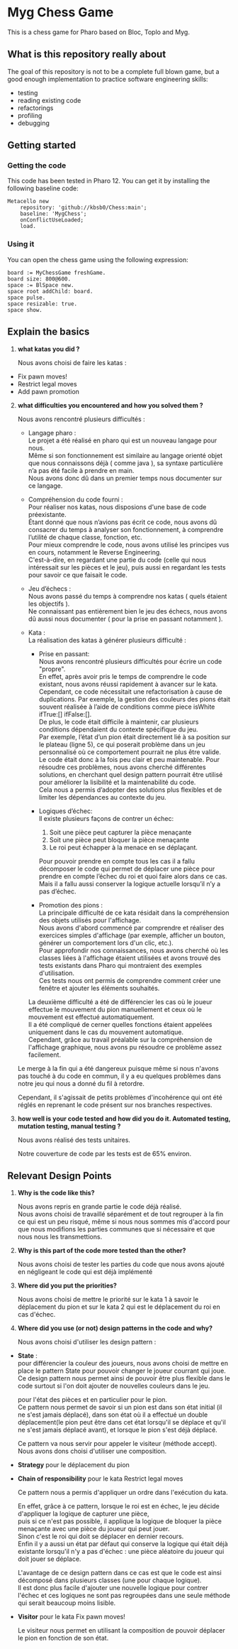 # Myg Chess Game

This is a chess game for Pharo based on Bloc, Toplo and Myg.

## What is this repository really about

The goal of this repository is not to be a complete full blown game, but a good enough implementation to practice software engineering skills:
 - testing
 - reading existing code
 - refactorings
 - profiling
 - debugging

## Getting started

### Getting the code

This code has been tested in Pharo 12. You can get it by installing the following baseline code:

```smalltalk
Metacello new
	repository: 'github://kbsb0/Chess:main';
	baseline: 'MygChess';
	onConflictUseLoaded;
	load.
```

### Using it

You can open the chess game using the following expression:

```smalltalk
board := MyChessGame freshGame.
board size: 800@600.
space := BlSpace new.
space root addChild: board.
space pulse.
space resizable: true.
space show.
```

## Explain the basics

1. **what katas you did ?**

	Nous avons choisi de faire les katas : 

 * Fix pawn moves!	
 * Restrict legal moves
 * Add pawn promotion

2. **what difficulties you encountered and how you solved them ?**

	Nous avons rencontré plusieurs difficultés :   
	* Langage pharo :   
		Le projet a été réalisé en pharo qui est un nouveau langage pour nous.   
		Même si son fonctionnement est similaire au langage orienté objet que nous connaissons déjà ( comme java ), sa syntaxe particulière n’a pas été facile à prendre en main.  
		Nous avons donc dû dans un premier temps nous documenter sur ce langage.

	* Compréhension du code fourni :  
	Pour réaliser nos katas, nous disposions d'une base de code préexistante.  
	Étant donné que nous n’avions pas écrit ce code, nous avons dû consacrer du temps à analyser son fonctionnement, à comprendre l’utilité de chaque classe, fonction, etc.   
	Pour mieux comprendre le code, nous avons utilisé les principes vus en cours, notamment le Reverse Engineering.  
	C'est-à-dire, en regardant une partie du code (celle qui nous intéressait sur les pièces et le jeu),  puis aussi en regardant les tests pour savoir ce que faisait le code.

	* Jeu d’échecs :  
	Nous avons passé du temps à comprendre nos katas ( quels étaient les objectifs ).  
	Ne connaissant pas entièrement bien le jeu des échecs, nous avons dû aussi nous documenter ( pour la prise en passant notamment ).


	* Kata :  
	La réalisation des katas à générer plusieurs difficulté : 
		* Prise en passant:  
		Nous avons rencontré plusieurs difficultés pour écrire un code "propre".  
		En effet, après avoir pris le temps de comprendre le code existant, nous avons réussi rapidement à avancer sur le kata.  
		Cependant, ce code nécessitait une refactorisation à cause de duplications. Par exemple, la gestion des couleurs des pions était souvent réalisée à l’aide de conditions comme piece isWhite ifTrue:[] ifFalse:[].  
		De plus, le code était difficile à maintenir, car plusieurs conditions dépendaient du contexte spécifique du jeu.  
		Par exemple, l’état d’un pion était directement lié à sa position sur le plateau (ligne 5), ce qui poserait problème dans un jeu personnalisé où ce comportement pourrait ne plus être valide.  
		Le code était donc à la fois peu clair et peu maintenable.
		Pour résoudre ces problèmes, nous avons cherché différentes solutions, en cherchant quel design pattern pourrait être utilisé pour améliorer la lisibilité et la maintenabilité du code.  
		Cela nous a permis d’adopter des solutions plus flexibles et de limiter les dépendances au contexte du jeu.
		* Logiques d’échec:  
		ll existe plusieurs façons de contrer un échec: 
			1. Soit une pièce peut capturer la pièce menaçante 
			2. Soit une pièce peut bloquer la pièce menaçante 
			3. Le roi peut échapper à la menace en se déplaçant.  

			Pour pouvoir prendre en compte tous les cas il a fallu décomposer le code qui
			permet de déplacer une pièce pour prendre en compte l’échec du roi et quoi
			faire alors dans ce cas.  
			Mais il a fallu aussi conserver la logique actuelle lorsqu’il n’y a pas d’échec.

		* Promotion des pions :  
		La principale difficulté de ce kata résidait dans la compréhension des objets utilisés pour l'affichage.  
		Nous avons d'abord commencé par comprendre et réaliser des exercices simples d'affichage (par exemple, afficher un bouton, générer un comportement lors d'un clic, etc.).  
		Pour approfondir nos connaissances, nous avons cherché où les classes liées à l'affichage étaient utilisées et avons trouvé des tests existants dans Pharo qui montraient des exemples d'utilisation.  
		Ces tests nous ont permis de comprendre comment créer une fenêtre et ajouter les éléments souhaités.

		La deuxième difficulté a été de différencier les cas où le joueur effectue le mouvement du pion manuellement et ceux où le mouvement est effectué automatiquement.  
		Il a été compliqué de cerner quelles fonctions étaient appelées uniquement dans le cas du mouvement automatique.  
		Cependant, grâce au travail préalable sur la compréhension de l'affichage graphique, nous avons pu résoudre ce problème assez facilement.

	Le merge à la fin qui a été dangereux puisque même si nous n'avons pas touché à du code en commun, il y a eu quelques problèmes dans notre jeu qui nous a donné du fil à retordre.   

	Cependant, il s'agissait de petits problèmes d'incohérence qui ont été réglés en reprenant le code présent sur nos branches respectives. 

3. **how well is your code tested and how did you do it. Automated testing, mutation testing, manual testing ?**

	Nous avons réalisé des tests unitaires.

	Notre couverture de code par les tests est de 65% environ.

## Relevant Design Points

1. **Why is the code like this?**

	Nous avons repris en grande partie le code déjà réalisé.  
	Nous avons choisi de travaillé séparément et de tout regrouper à la fin ce qui est un peu risqué, même si nous nous sommes mis d'accord pour que nous modifions les parties communes que si nécessaire et que nous nous les transmettions. 

2. **Why is this part of the code more tested than the other?**

	Nous avons choisi de tester les parties du code que nous avons ajouté en négligeant le code qui est déjà implémenté

3. **Where did you put the priorities?**

	Nous avons choisi de mettre le priorité sur le kata 1 à savoir le déplacement du pion et sur le kata 2 qui est le déplacement du roi en cas d'échec.

4. **Where did you use (or not) design patterns in the code and why?**

	Nous avons choisi d'utiliser les design pattern :

* **State** :  
	pour différencier la couleur des joueurs, nous avons choisi de mettre en place le pattern State pour pouvoir changer le joueur courrant qui joue.  
	Ce design pattern nous permet ainsi de pouvoir être plus flexible dans le code surtout si l'on doit ajouter de nouvelles couleurs dans le jeu.


 	pour l'état des pièces et en particulier pour le pion.  
	Ce pattern nous permet de savoir si un pion est dans son état initial (il ne s'est jamais déplacé), dans son état où il a effectué un double déplacement(le pion peut être dans cet état lorsqu'il se déplace et qu'il ne s'est jamais déplacé avant), et lorsque le pion s'est déjà déplacé.  

	Ce pattern va nous servir pour appeler le visiteur (méthode accept).  
	Nous avons dons choisi d'utiliser une composition.  

* **Strategy** pour le déplacement du pion 


* **Chain of responsibility** pour le kata Restrict legal moves

	Ce pattern nous a permis d'appliquer un ordre dans l'exécution du kata.  

	En effet, grâce à ce pattern, lorsque le roi est en échec, le jeu décide d'appliquer la logique de capturer une pièce,   
	puis si ce n'est pas possible, il applique la logique de bloquer la pièce menaçante avec une pièce du joueur qui peut jouer.  
	Sinon c'est le roi qui doit se déplacer en dernier recours.  
	Enfin il y a aussi un état par défaut qui conserve la logique qui était déjà existante lorsqu'il n'y a pas d'échec : une pièce aléatoire du joueur qui doit jouer se déplace. 

	L'avantage de ce design pattern dans ce cas est que le code est ainsi décomposé dans plusieurs classes (une pour chaque logique).  
	Il est donc plus facile d'ajouter une nouvelle logique pour contrer l'échec et ces logiques ne sont pas regroupées dans une seule méthode qui serait beaucoup moins lisible. 

* **Visitor** pour le kata Fix pawn moves!		

	Le visiteur nous permet en utilisant la composition de pouvoir déplacer le pion en fonction de son état.